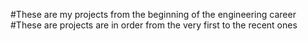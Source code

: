 #These are my projects from the beginning of the engineering career 
#These are projects are in order from the very first to the recent ones

